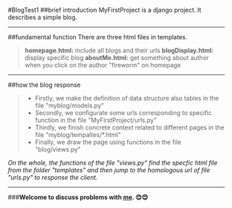 #BlogTest1
##brief introduction
MyFirstProject is a django project. It describes a simple blog.
_ _ _
##fundamental function
There are three html files in templates.
> **homepage.html:** include all blogs and their urls
> **blogDisplay.html:** display specific blog
> **aboutMe.html:** get something about author when you click on the author "fireworm" on homepage
_ _ _
##how the blog response
> - Firstly, we make the definition of data structure also tables in the file
  "myblog/models.py" 
> - Secondly, we configurate some urls corresponding to specific function in the
  file "MyFirstProject/urls.py"
> - Thirdly, we finish concrete context related to different pages in the file
  "myblog/tempaltes/\*\.html"
> - Finally, we draw the page using functions in the file "blog/views.py"

*On the whole, the functions of the file "views.py" find the specfic html file from the folder "templates" and then jump to the homologous url of file "urls.py" to response the client.*
_ _ _
###**Welcome to discuss problems with [me](https://github.com/JinxiuGit). :blush::blush:**
